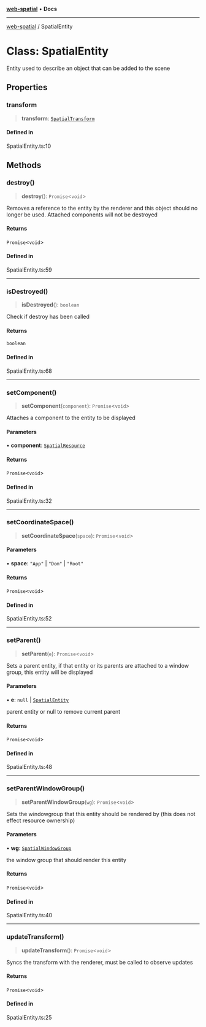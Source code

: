 [**web-spatial**](../README.md) • **Docs**

***

[web-spatial](../globals.md) / SpatialEntity

# Class: SpatialEntity

Entity used to describe an object that can be added to the scene

## Properties

### transform

> **transform**: [`SpatialTransform`](SpatialTransform.md)

#### Defined in

SpatialEntity.ts:10

## Methods

### destroy()

> **destroy**(): `Promise`\<`void`\>

Removes a reference to the entity by the renderer and this object should no longer be used. Attached components will not be destroyed

#### Returns

`Promise`\<`void`\>

#### Defined in

SpatialEntity.ts:59

***

### isDestroyed()

> **isDestroyed**(): `boolean`

Check if destroy has been called

#### Returns

`boolean`

#### Defined in

SpatialEntity.ts:68

***

### setComponent()

> **setComponent**(`component`): `Promise`\<`void`\>

Attaches a component to the entity to be displayed

#### Parameters

• **component**: [`SpatialResource`](SpatialResource.md)

#### Returns

`Promise`\<`void`\>

#### Defined in

SpatialEntity.ts:32

***

### setCoordinateSpace()

> **setCoordinateSpace**(`space`): `Promise`\<`void`\>

#### Parameters

• **space**: `"App"` \| `"Dom"` \| `"Root"`

#### Returns

`Promise`\<`void`\>

#### Defined in

SpatialEntity.ts:52

***

### setParent()

> **setParent**(`e`): `Promise`\<`void`\>

Sets a parent entity, if that entity or its parents are attached to a window group, this entity will be displayed

#### Parameters

• **e**: `null` \| [`SpatialEntity`](SpatialEntity.md)

parent entity or null to remove current parent

#### Returns

`Promise`\<`void`\>

#### Defined in

SpatialEntity.ts:48

***

### setParentWindowGroup()

> **setParentWindowGroup**(`wg`): `Promise`\<`void`\>

Sets the windowgroup that this entity should be rendered by (this does not effect resource ownership)

#### Parameters

• **wg**: [`SpatialWindowGroup`](SpatialWindowGroup.md)

the window group that should render this entity

#### Returns

`Promise`\<`void`\>

#### Defined in

SpatialEntity.ts:40

***

### updateTransform()

> **updateTransform**(): `Promise`\<`void`\>

Syncs the transform with the renderer, must be called to observe updates

#### Returns

`Promise`\<`void`\>

#### Defined in

SpatialEntity.ts:25
